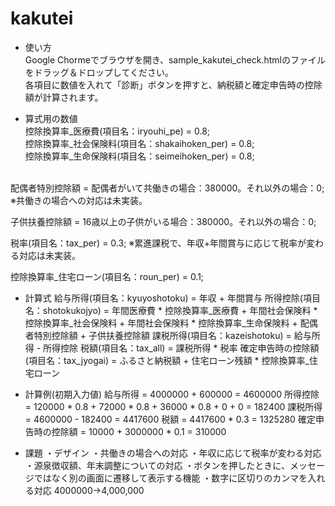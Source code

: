 # kakutei
* 使い方<br>
Google Chormeでブラウザを開き、sample_kakutei_check.htmlのファイルをドラッグ＆ドロップしてください。<br>
各項目に数値を入れて「診断」ボタンを押すと、納税額と確定申告時の控除額が計算されます。<br>

* 算式用の数値<br>
控除換算率_医療費(項目名：iryouhi_pe) = 0.8;<br>
控除換算率_社会保険料(項目名：shakaihoken_per) = 0.8;<br>
控除換算率_生命保険料(項目名：seimeihoken_per) = 0.8;<br>
<br>
配偶者特別控除額 = 配偶者がいて共働きの場合：380000。それ以外の場合：0;<br>
※共働きの場合への対応は未実装。<br>

子供扶養控除額 = 16歳以上の子供がいる場合：380000。それ以外の場合：0;

税率(項目名：tax_per) = 0.3;
※累進課税で、年収+年間賞与に応じて税率が変わる対応は未実装。

控除換算率_住宅ローン(項目名：roun_per) = 0.1;

* 計算式
給与所得(項目名：kyuyoshotoku) = 年収 + 年間賞与
所得控除(項目名：shotokukojyo) = 年間医療費 * 控除換算率_医療費 + 年間社会保険料 * 控除換算率_社会保険料 + 年間社会保険料 * 控除換算率_生命保険料 + 配偶者特別控除額 + 子供扶養控除額
課税所得(項目名：kazeishotoku) = 給与所得 - 所得控除
税額(項目名：tax_all) = 課税所得 * 税率
確定申告時の控除額(項目名：tax_jyogai) = ふるさと納税額 + 住宅ローン残額 * 控除換算率_住宅ローン

* 計算例(初期入力値)
給与所得 = 4000000 + 600000
         = 4600000
所得控除 = 120000 * 0.8 + 72000 * 0.8 + 36000 * 0.8 + 0 + 0
         = 182400
課税所得 = 4600000 - 182400
         = 4417600
税額 = 4417600 * 0.3
     = 1325280
確定申告時の控除額 = 10000 + 3000000 * 0.1
                   = 310000
                   
* 課題
・デザイン
・共働きの場合への対応
・年収に応じて税率が変わる対応
・源泉徴収額、年末調整についての対応
・ボタンを押したときに、メッセージではなく別の画面に遷移して表示する機能
・数字に区切りのカンマを入れる対応
  4000000→4,000,000
